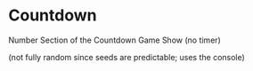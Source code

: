 # Countdown
Number Section of the Countdown Game Show (no timer)

(not fully random since seeds are predictable; uses the console)
